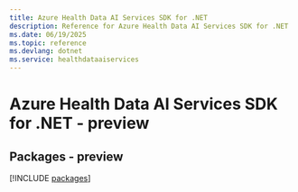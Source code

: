 ```yaml
---
title: Azure Health Data AI Services SDK for .NET
description: Reference for Azure Health Data AI Services SDK for .NET
ms.date: 06/19/2025
ms.topic: reference
ms.devlang: dotnet
ms.service: healthdataaiservices
---
```

# Azure Health Data AI Services SDK for .NET - preview
## Packages - preview
[!INCLUDE [packages](health-data-ai-services-index.md)]
